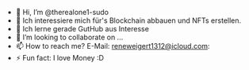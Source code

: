 - 👋 Hi, I’m @therealone1-sudo
- 👀 Ich interessiere mich für's Blockchain abbauen und NFTs erstellen.
- 🌱 Ich lerne gerade GutHub aus Interesse
- 💞️ I’m looking to collaborate on ...
- 📫 How to reach me? E-Mail: reneweigert1312@icloud.com: 
- ⚡ Fun fact: I love Money :D

<!---
therealone1-sudo/therealone1-sudo is a ✨ special ✨ repository because its `README.md` (this file) appears on your GitHub profile.
You can click the Preview link to take a look at your changes.
--->
